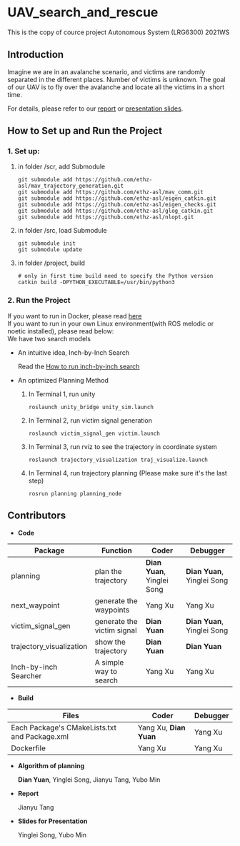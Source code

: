 # UAV_search_and_rescue
This is the copy of cource project Autonomous System (LRG6300) 2021WS 

## Introduction

Imagine we are in an avalanche scenario, and victims are randomly separated in the different places. Number of victims is unknown. The goal of our UAV is to fly over the avalanche and locate all the victims in a short time.  

For details, please refer to our [report](/Report/Search_and_Rescue_Simulation_in_Avalanche.pdf) or [presentation slides](/Slides/Autonomous_Systems_Terminus_Presentation.pdf).

## How to Set up and Run the Project


### 1. Set up:

1. in folder /scr, add Submodule

   ```
   git submodule add https://github.com/ethz-asl/mav_trajectory_generation.git
   git submodule add https://github.com/ethz-asl/mav_comm.git
   git submodule add https://github.com/ethz-asl/eigen_catkin.git
   git submodule add https://github.com/ethz-asl/eigen_checks.git
   git submodule add https://github.com/ethz-asl/glog_catkin.git
   git submodule add https://github.com/ethz-asl/nlopt.git
   ```

2. in folder /src, load Submodule

   ```
   git submodule init
   git submodule update
   ```

3. in folder /project, build

   ```
   # only in first time build need to specify the Python version
   catkin build -DPYTHON_EXECUTABLE=/usr/bin/python3
   ```

### 2. Run the Project
If you want to run in Docker, please read [here](/Docker/README.md)  
If you want to run in your own Linux environment(with ROS melodic or noetic installed), please read below:  
We have two search models

- An intuitive idea, Inch-by-Inch Search 

  Read the [How to run inch-by-inch search](/src/README.md)

- An optimized Planning Method

  1. In Terminal 1, run unity

     ```
     roslaunch unity_bridge unity_sim.launch 
     ```

  2. In Terminal 2, run victim signal generation

     ```
     roslaunch victim_signal_gen victim.launch
     ```



  3. In Terminal 3, run rviz to see the trajectory in coordinate system

     ```
     roslaunch trajectory_visualization traj_visualize.launch 
     ```

  4. In Terminal 4, run trajectory planning (Please make sure it's the last step)

     ```
     rosrun planning planning_node
     ```

## Contributors


- **Code**

| Package                  | Function                    | Coder                                | Debugger                       |
| ------------------------ | --------------------------- | ------------------------------------ | ------------------------------ |
| planning                 | plan the trajectory         | **Dian Yuan**, Yinglei Song          | **Dian Yuan**, Yinglei Song        |
| next_waypoint            | generate the waypoints      | Yang Xu                              | Yang Xu                        |
| victim_signal_gen        | generate the victim signal  | **Dian Yuan**                        | **Dian Yuan**, Yinglei Song        |
| trajectory_visualization | show the trajectory         | **Dian Yuan**                        | **Dian Yuan**                      |
| Inch-by-inch Searcher    | A simple way to search      | Yang Xu                              | Yang Xu                        |

- **Build**

| Files                   | Coder                                | Debugger                       |
| ------------------------  | ------------------------------------ | ------------------------------ |
| Each Package's CMakeLists.txt and Package.xml | Yang Xu, **Dian Yuan** | Yang Xu        |
| Dockerfile           | Yang Xu                              | Yang Xu                        |


- **Algorithm of planning**

  **Dian Yuan**, Yinglei Song,  Jianyu Tang, Yubo Min


- **Report**

  Jianyu Tang

- **Slides for Presentation**

  Yinglei Song, Yubo Min
